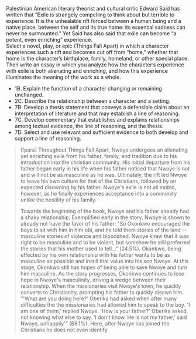 Palestinian American literary theorist and cultural critic Edward Said has written that “Exile is strangely compelling to think about but terrible to experience. It is the unhealable rift forced between a human being and a native place, between the self and its true home: its essential sadness can never be surmounted.” Yet Said has also said that exile can become “a potent, even enriching” experience.  
Select a novel, play, or epic (Things Fall Apart) in which a character experiences such a rift and becomes cut off from “home,” whether that home is the character’s birthplace, family, homeland, or other special place. Then write an essay in which you analyze how the character’s experience with exile is both alienating and enriching, and how this experience illuminates the meaning of the work as a whole.

- 1B. Explain the function of a character changing or remaining unchanged.
- 2C. Describe the relationship between a character and a setting.
- 7B. Develop a thesis statement that conveys a defensible claim about an interpretation of literature and that may establish a line of reasoning.
- 7C. Develop commentary that establishes and explains relationships among textual evidence, the line of reasoning, and the thesis.
- 7D. Select and use relevant and sufficient evidence to both develop and support a line of reasoning.

> [!para]
> Throughout Things Fall Apart, Nwoye undergoes an alienating yet enriching exile from his father, family, and tradition due to his introduction into the christian community. His initial departure from his father began early in his life when his father noticed that Nwoye is not and will not be as masculine as he was. Ultimately, the rift led Nwoye to leave his own culture for that of the Christians, followed by an expected disowning by his father. Nwoye's exile is not all mobid, however, as he finally experiences acceptance into a community unlike the hostility of his family.
> 
> Towards the beginning of the book, Nwoye and his father already had a shaky relationship. Exemplified early in the story, Nwoye is shown to already not have the favor of his father: "So Okonkwo encouraged the boys to sit with him in him obi, and he told them stories of the land -- masculine stories of violence and bloodshed. Nwoye knew that it was right to be masculine and to be violent, but somehow he still preferred the stories that his mother used to tell..." (24.5%). Okonkwo, being effected by his own relationship with his father wants to be as masculine as possible and instill that value into his son Nwoye. At this stage, Okonkwo still has hopes of being able to save Nwoye and turn him masculine. As the story progresses, Okonkwo continues to lose hope in Nwoye's masculinity, driving a wedge between their relationship. When the missionaries visit Nwoye's town, he quickly converts to Christianity, prompting his father to quickly disown him. "'What are you doing here?' Oberika had asked when after many difficulties the the missionaries had allowed him to speak to the boy. 'I am one of them,' replied Nwoye. 'How is your father?' Oberika asked, not knowing what else to say. 'I don't know. He is not my father,' said Nwoye, unhappily'" (68.1%). Here, after Nwoye has joined the Christians he does not even identify 

